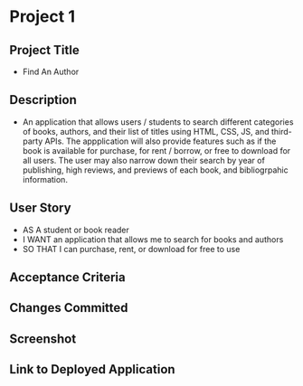 #  Project 1

## Project Title
- Find An Author

## Description
- An application that allows users / students to search different categories of books, authors, and their list of titles using HTML, CSS, JS, and third-party APIs. The appplication will also provide features such as if the book is available for purchase, for rent / borrow, or free to download for all users. The user may also narrow down their search by year of publishing, high reviews, and previews of each book, and bibliogrpahic information.

## User Story
- AS A student or book reader
- I WANT an application that allows me to search for books and authors
- SO THAT I can purchase, rent, or download for free to use

## Acceptance Criteria

## Changes Committed

## Screenshot

## Link to Deployed Application

